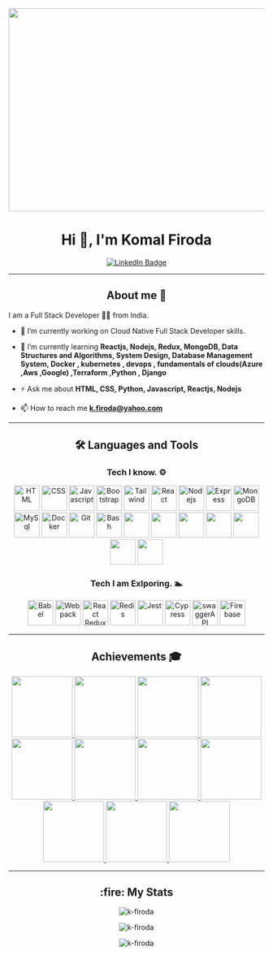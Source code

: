 <div align="center">
  <img src="https://www.guvi.in/blog/wp-content/uploads/2021/02/Full-Stack-Developer.png" height="400" width="700" />
</div>

<link rel="stylesheet" href="https://cdn.jsdelivr.net/gh/devicons/devicon@v2.15.1/devicon.min.css">

<h1 align="center">Hi 👋, I'm Komal Firoda</h1>

<div id="badges" align="center">
  <a href="https://www.linkedin.com/in/komal-firoda-95b157aa/">
    <img src="https://img.shields.io/badge/LinkedIn-blue?style=for-the-badge&logo=linkedin&logoColor=white" alt="LinkedIn Badge"/>
  </a>
</div>

---

<h2 align="center"> About me 📄</h2>

I am a Full Stack Developer 👩‍💻 from India.

- 🔭 I’m currently working on Cloud Native Full Stack Developer skills.

- 🌱 I’m currently learning **Reactjs, Nodejs, Redux, MongoDB, Data Structures and Algorithms, System Design, Database Management System, Docker , kubernetes , devops , fundamentals of clouds(Azure ,Aws ,Google) ,Terraform ,Python , Django** 

- ⚡ Ask me about **HTML, CSS, Python, Javascript, Reactjs, Nodejs**

- 📫 How to reach me **k.firoda@yahoo.com**

---
<h2 align="center"> 🛠️ Languages and Tools </h2>

<div align="center">
  
  <h3> Tech I know. ⚙️ </h3>
<img src="https://cdn.jsdelivr.net/gh/devicons/devicon/icons/html5/html5-plain-wordmark.svg" alt="HTML" height="50" width="50" />
<img src="https://cdn.jsdelivr.net/gh/devicons/devicon/icons/css3/css3-plain-wordmark.svg" alt="CSS" height="50" width="50" />
<img src="https://cdn.jsdelivr.net/gh/devicons/devicon/icons/javascript/javascript-plain.svg" alt="Javascript" height="50" width="50" />
<img src="https://cdn.jsdelivr.net/gh/devicons/devicon/icons/bootstrap/bootstrap-original-wordmark.svg" alt="Bootstrap" height="50" width="50" />
<img src="https://cdn.jsdelivr.net/gh/devicons/devicon/icons/tailwindcss/tailwindcss-plain.svg" alt="Tailwind" height="50" width="50" />
<img src="https://cdn.jsdelivr.net/gh/devicons/devicon/icons/react/react-original-wordmark.svg" alt="React" height="50" width="50" />
<img src="https://cdn.jsdelivr.net/gh/devicons/devicon/icons/nodejs/nodejs-plain-wordmark.svg" alt="Nodejs" height="50" width="50" />
<img src="https://cdn.jsdelivr.net/gh/devicons/devicon/icons/express/express-original-wordmark.svg" alt="Express" height="50" width="50" />
<img src="https://cdn.jsdelivr.net/gh/devicons/devicon/icons/mongodb/mongodb-plain-wordmark.svg" alt="MongoDB" height="50" width="50" /><img src="https://cdn.jsdelivr.net/gh/devicons/devicon/icons/mysql/mysql-plain-wordmark.svg" alt="MySql" height="50" width="50" />
<img src="https://cdn.jsdelivr.net/gh/devicons/devicon/icons/docker/docker-plain-wordmark.svg" alt="Docker" height="50" width="50" />
<img src="https://cdn.jsdelivr.net/gh/devicons/devicon/icons/git/git-plain-wordmark.svg" alt="Git" height="50" width="50" />
<img src="https://cdn.jsdelivr.net/gh/devicons/devicon/icons/bash/bash-original.svg" alt="Bash" height="50" width="50" />
<img src="https://cdn.jsdelivr.net/gh/devicons/devicon/icons/python/python-plain-wordmark.svg" height="50" width="50" />
<img src="https://cdn.jsdelivr.net/gh/devicons/devicon/icons/kubernetes/kubernetes-plain-wordmark.svg" height="50" width="50" />
<img src="https://cdn.jsdelivr.net/gh/devicons/devicon/icons/terraform/terraform-plain-wordmark.svg" height="50" width="50" />
<img src="https://cdn.jsdelivr.net/gh/devicons/devicon/icons/postgresql/postgresql-plain-wordmark.svg" height="50" width="50" />
<img src="https://cdn.jsdelivr.net/gh/devicons/devicon/icons/azure/azure-plain-wordmark.svg" height="50" width="50" />
<img src="https://cdn.jsdelivr.net/npm/devicon-2.2@2.2.0/icons/django/django-original.svg" height="50" width="50" />
<img src="https://cdn.jsdelivr.net/npm/devicon-2.2@2.2.0/icons/wordpress/wordpress-original.svg" height="50" width="50" />

  <h3> Tech I am Exlporing. 🏊 </h3>

<img src="https://cdn.jsdelivr.net/gh/devicons/devicon/icons/babel/babel-original.svg" alt="Babel" height="50" width="50" />
<img src="https://cdn.jsdelivr.net/gh/devicons/devicon/icons/webpack/webpack-original-wordmark.svg" alt="Webpack" height="50" width="50" />
<img src="https://cdn.jsdelivr.net/gh/devicons/devicon/icons/redux/redux-original.svg" alt="React Redux" height="50" width="50" />
<img src="https://cdn.jsdelivr.net/gh/devicons/devicon/icons/redis/redis-plain-wordmark.svg" alt="Redis" height="50" width="50" />
<img src="https://cdn.jsdelivr.net/gh/devicons/devicon/icons/jest/jest-plain.svg" alt="Jest" height="50" width="50" />
<img src="https://user-images.githubusercontent.com/76507095/191493842-216d99e9-9438-4bf2-a350-300294204384.jpg" alt="Cypress" height="50" width="50" />
<img src="https://user-images.githubusercontent.com/76507095/191493904-d3a9f032-543d-4cc7-9d00-63dac6e3877c.png" alt="swaggerAPI" height="50" width="50" />
<img src="https://cdn.jsdelivr.net/gh/devicons/devicon/icons/firebase/firebase-plain-wordmark.svg" alt="Firebase" height="50" width="50" />
</div>

---
<div align="center">
<h2>Achievements 🎓</h2>
 <a href="https://www.credly.com/earner/earned/badge/717f4b59-0aef-412c-9115-7969e4487b25"><img src="https://images.credly.com/size/680x680/images/ad39795a-4538-45e6-90fe-fd137c0c6651/image.png" height=120 width=120 /> </a>
<a href="https://www.credly.com/earner/earned/badge/0a01036b-271d-4ac5-a6be-d445d41599d1"><img src="https://images.credly.com/size/680x680/images/49c40b34-794d-41c6-ace2-ec9a53a175de/Application_Development_using_Microservices_and_Serverless.png" height=120 width=120 /> </a>
<a href="https://www.credly.com/earner/earned/badge/e0f13b95-c014-454c-9306-cc3e0ea92c85"><img src="https://images.credly.com/size/680x680/images/73c1a67e-b3e8-44f1-a049-a91532e4f19c/Developing_Cloud_Apps_with_Node.js_and_React.png" height=120 width=120 /> </a>
<a href="https://www.credly.com/earner/earned/badge/fd7d4624-fd98-42b1-b399-dea506151229"><img src="https://images.credly.com/size/680x680/images/5e15f28e-93cb-4e91-9813-febd4b72c53f/image.png" height=120 width=120 /> </a>
<a href="https://www.credly.com/earner/earned/badge/15a129ad-51e0-42ba-a4b3-19e6ee065151"><img src="https://images.credly.com/size/680x680/images/3545154f-08b4-4f6f-9592-c356d7108965/Developing_Cloud_Native_Applications.png" height=120 width=120 /> </a>
<a href="https://www.credly.com/earner/earned/badge/88bcfb08-2a59-4cc8-bc63-76612eec9192"><img src="https://images.credly.com/size/680x680/images/a3ff2154-3ad0-4bbf-8405-c84e777bdc9a/Developing_Applications_with_SQL__Databases__and_Django.png" height=120 width=120 /> </a>
<a href="https://www.credly.com/earner/earned/badge/57878322-27a4-49ba-9741-2acbdd67a326"><img src="https://images.credly.com/size/680x680/images/3cd98d8a-c224-4f8f-a839-d0a87422f2c1/Python_Project_for_AI_and_Application_Development.png" height=120 width=120 /> </a>
<a href="https://www.credly.com/earner/earned/badge/67e346fa-fc41-49e3-86de-9a61a6862818"><img src="https://images.credly.com/size/680x680/images/0571ab1d-f43b-43d9-9c68-8ebd0ebd61b7/Python_for_Data_Sci_and_AI_Foundational.png" height=120 width=120 /> </a>
<a href="https://www.credly.com/earner/earned/badge/d35b3b60-c152-4cf3-9d78-736d0316e53e"><img src="https://images.credly.com/size/680x680/images/2d178f89-4816-4190-8c4a-3bdbfec9db01/Dev_Skills_Network_-_Cloud_Computing_Core.png" height=120 width=120 /> </a>
<a href="https://www.credly.com/earner/earned/badge/d5b70a2a-1fab-4c9b-a6dd-881d7f534fc1"><img src="https://images.credly.com/size/680x680/images/6240e108-1407-4773-8621-cc2e4736d4e6/Web_Development_with_HTML-CSS-JavaScript_Essentials.png" height=120 width=120 /> </a>
<a href="https://www.credly.com/earner/earned/badge/f1317684-f4cb-48c3-bc77-a6963734879f"><img src="https://images.credly.com/size/680x680/images/23859131-d0ff-4f44-900f-bac86165b941/image.png" height=120 width=120 /> </a>

</div>

---
<h2 align="center"> :fire: My Stats </h2>

<div align="center">
<p align="center"><img  src="https://github-readme-stats.vercel.app/api?username=k-firoda&show_icons=true&locale=en&theme=buefy" alt="k-firoda" /></p>

<p align="center"><img  src="https://github-readme-streak-stats.herokuapp.com/?user=k-firoda&theme=buefy" alt="k-firoda" /></p>

<p align="center"><img  src="https://github-readme-stats.vercel.app/api/top-langs/?username=k-firoda&layout=compact&theme=buefy" alt="k-firoda" /></p> 

</div>

